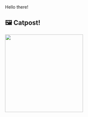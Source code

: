 Hello there!



## 🖼️ Catpost!

<sub>
    <img src="https://cdn2.thecatapi.com/images/iBjBGkgFg.png" height="256">
</sub>

